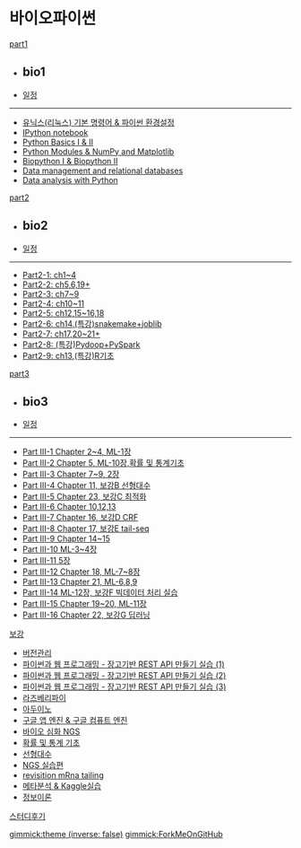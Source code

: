 # 바이오파이썬

[part1]()

  * ## bio1
  * [일정](doc/part1/intro.md)
  ----------
  * [유닉스(리눅스) 기본 명령어 & 파이썬 환경설정](doc/part1/d01.md)
  * [IPython notebook](doc/part1/d02.md)
  * [Python Basics I & II](doc/part1/d03.md)
  * [Python Modules & NumPy and Matplotlib](doc/part1/d04.md)
  * [Biopython I & Biopython II](doc/part1/d05.md)
  * [Data  management and relational databases](doc/part1/d06.md)
  * [Data analysis with Python](doc/part1/d07.md)

[part2]()

  * ## bio2
  * [일정](doc/part2/intro.md)
  ----------
  * [Part2-1: ch1~4](doc/part2/d01.md)
  * [Part2-2: ch5,6,19+](doc/part2/d02.md)
  * [Part2-3: ch7~9](doc/part2/d03.md)
  * [Part2-4: ch10~11](doc/part2/d04.md)
  * [Part2-5: ch12,15~16,18](doc/part2/d05.md)
  * [Part2-6: ch14,(특강)snakemake+joblib](doc/part2/d06.md)
  * [Part2-7: ch17,20~21+](doc/part2/d07.md)
  * [Part2-8: (특강)Pydoop+PySpark](doc/part2/d08.md)
  * [Part2-9: ch13,(특강)R기초](doc/part2/d09.md)

[part3]()

  * ## bio3
  * [일정](doc/part3/intro.md)
  ----------
  * [Part III-1 Chapter 2~4, ML-1장](doc/part3/d01.md)
  * [Part III-2 Chapter 5, ML-10장,확률 및 통계기초](doc/part3/d02.md)
  * [Part III-3 Chapter 7~9, 2장](doc/part3/d03.md)
  * [Part III-4 Chapter 11, 보강B 선형대수](doc/part3/d04.md)
  * [Part III-5 Chapter 23, 보강C 최적화](doc/part3/d05.md)
  * [Part III-6 Chapter 10,12,13](doc/part3/d06.md)
  * [Part III-7 Chapter 16, 보강D CRF](doc/part3/d07.md)
  * [Part III-8 Chapter 17, 보강E tail-seq](doc/part3/d08.md)
  * [Part III-9 Chapter 14~15](doc/part3/d09.md)
  * [Part III-10 ML-3~4장](doc/part3/d10.md)
  * [Part III-11 5장](doc/part3/d11.md)
  * [Part III-12 Chapter 18, ML-7~8장](doc/part3/d12.md)
  * [Part III-13 Chapter 21, ML-6,8,9 ](doc/part3/d13.md)
  * [Part III-14 ML-12장, 보강F 빅데이터 처리 실습](doc/part3/d14.md)
  * [Part III-15 Chapter 19~20, ML-11장](doc/part3/d15.md)
  * [Part III-16 Chapter 22, 보강G 딥러닝](doc/part3/d16.md)


[보강]()

  * [버전관리](doc/part1/d08.md)
  * [파이썬과 웹 프로그래밍 - 장고기반 REST API 만들기 실습 (1)](doc/part2/d10.md)
  * [파이썬과 웹 프로그래밍 - 장고기반 REST API 만들기 실습 (2)](doc/part2/d11.md)
  * [파이썬과 웹 프로그래밍 - 장고기반 REST API 만들기 실습 (3)](doc/part2/d12.md)
  * [라즈베리파이](doc/part2/d13.md)
  * [아두이노](doc/part2/d14.md)
  * [구글 앱 엔진 & 구글 컴퓨트 엔진](doc/part2/d15.md)
  * [바이오 심화 NGS](doc/advance/advance01.md)
  * [확률 및 통계 기초](doc/part3/d02.md)
  * [선형대수](doc/part3/d04.md)
  * [NGS 실습편](doc/advance/advance02.md)
  * [revisition mRna tailing](doc/part3/d08.md)
  * [메타분석 & Kaggle실습](doc/advance/advance03.md)
  * [정보이론](doc/part3/d11.md)

[스터디후기](doc/afterSchool.md)

[gimmick:theme (inverse: false)](cerulean)
[gimmick:ForkMeOnGitHub](https://github.com/biopy/biopy.github.io)
